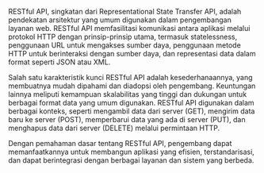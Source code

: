 RESTful API, singkatan dari Representational State Transfer API, adalah pendekatan arsitektur yang umum digunakan dalam pengembangan layanan web. RESTful API memfasilitasi komunikasi antara aplikasi melalui protokol HTTP dengan prinsip-prinsip utama, termasuk statelessness, penggunaan URL untuk mengakses sumber daya, penggunaan metode HTTP untuk berinteraksi dengan sumber daya, dan representasi data dalam format seperti JSON atau XML.

Salah satu karakteristik kunci RESTful API adalah kesederhanaannya, yang membuatnya mudah dipahami dan diadopsi oleh pengembang. Keuntungan lainnya meliputi kemampuan skalabilitas yang tinggi dan dukungan untuk berbagai format data yang umum digunakan. RESTful API digunakan dalam berbagai konteks, seperti mengambil data dari server (GET), mengirim data baru ke server (POST), memperbarui data yang ada di server (PUT), dan menghapus data dari server (DELETE) melalui permintaan HTTP.

Dengan pemahaman dasar tentang RESTful API, pengembang dapat memanfaatkannya untuk membangun aplikasi yang efisien, terstandarisasi, dan dapat berintegrasi dengan berbagai layanan dan sistem yang berbeda.